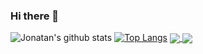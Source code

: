 ### Hi there 👋

<!--
**jehernandezr/jehernandezr** is a ✨ _special_ ✨ repository because its `README.md` (this file) appears on your GitHub profile.

Here are some ideas to get you started:

- 🔭 I’m currently working on ...
- 🌱 I’m currently learning ...
- 👯 I’m looking to collaborate on ...
- 🤔 I’m looking for help with ...
- 💬 Ask me about ...
- 📫 How to reach me: ...
- 😄 Pronouns: ...
- ⚡ Fun fact: ...
-->

![Jonatan's github stats](https://github-readme-stats.vercel.app/api?username=jehernandezr&count_private=true)
[![Top Langs](https://github-readme-stats.vercel.app/api/top-langs/?username=jehernandezr&layout=compact&langs_count=8)](https://github.com/jehernandezr/github-readme-stats)
<a href="https://github.com/jehernandezr/github-readme-stats">
  <img align="center" src="https://github-readme-stats.vercel.app/api/pin/?username=jehernandezr&repo=github-readme-stats" />
</a>
<a href="https://github.com/anuraghazra/convoychat">
  <img align="center" src="https://github-readme-stats.vercel.app/api/pin/?username=jehernandezr&repo=convoychat" />
</a>
